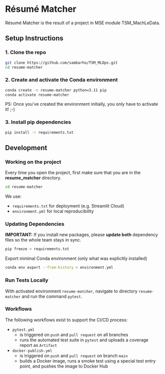 # Résumé Matcher

Résumé Matcher is the result of a project in MSE module TSM_MachLeData.

## Setup Instructions

### 1. Clone the repo
```bash
git clone https://github.com/sambarho/TSM_MLOps.git
cd resume-matcher
```

### 2. Create and activate the Conda environment
```bash
conda create -n resume-matcher python=3.11 pip
conda activate resume-matcher
```
PS: Once you've created the environment initially, you only have to activate it! ;-)

### 3. Install pip dependencies
```bash
pip install -r requirements.txt
```

## Development

### Working on the project
Every time you open the project, first make sure that you are in the __resume_matcher__ directory.
```bash
cd resume-matcher
```

We use:
- `requirements.txt` for deployment (e.g. Streamlit Cloud)
- `environment.yml` for local reproducibility

### Updating Dependencies
**IMPORTANT:** If you install new packages, please **update both** dependency files so the whole team stays in sync.
```bash
pip freeze > requirements.txt
```
Export minimal Conda environment (only what was explicitly installed)
```bash
conda env export --from-history > environment.yml
```

### Run Tests Locally

With activated environment `resume-matcher`, navigate to directory `resume-matcher` and run the command `pytest`.

### Workflows

The following workflows exist to support the CI/CD process:

- `pytest.yml`
  - is triggered on `push` and `pull request` on all branches
  - runs the automated test suite in `pytest` and uploads a coverage report as `Artifact`
- `docker-publish.yml`
  - is triggered on `push` and `pull request` on branch `main`
  - builds a Docker image, runs a smoke test using a special test entry point, and pushes the image to Docker Hub
